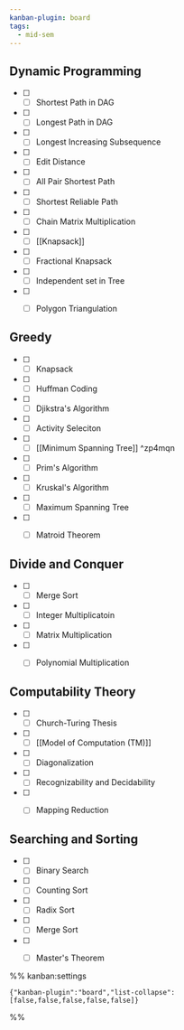 ```yaml
---
kanban-plugin: board
tags:
  - mid-sem
---
```


## Dynamic Programming

- [ ] - [ ] Shortest Path in DAG
- [ ] - [ ] Longest Path in DAG
- [ ] - [ ] Longest Increasing Subsequence
- [ ] - [ ] Edit Distance
- [ ] - [ ] All Pair Shortest Path
- [ ] - [ ] Shortest Reliable Path
- [ ] - [ ] Chain Matrix Multiplication
- [ ] - [ ] [[Knapsack]]
- [ ] - [ ] Fractional Knapsack
- [ ] - [ ] Independent set in Tree
- [ ] - [ ] Polygon Triangulation


## Greedy

- [ ] - [ ] Knapsack
- [ ] - [ ] Huffman Coding
- [ ] - [ ] Djikstra's Algorithm
- [ ] - [ ] Activity Seleciton
- [ ] - [ ] [[Minimum Spanning Tree]] ^zp4mqn
- [ ] - [ ] Prim's Algorithm
- [ ] - [ ] Kruskal's Algorithm
- [ ] - [ ] Maximum Spanning Tree
- [ ] - [ ] Matroid Theorem


## Divide and Conquer

- [ ] - [ ] Merge Sort
- [ ] - [ ] Integer Multiplicatoin
- [ ] - [ ] Matrix Multiplication
- [ ] - [ ] Polynomial Multiplication


## Computability Theory

- [ ] - [ ] Church-Turing Thesis
- [ ] - [ ] [[Model of Computation (TM)]]
- [ ] - [ ] Diagonalization
- [ ] - [ ] Recognizability and Decidability
- [ ] - [ ] Mapping Reduction


## Searching and Sorting

- [ ] - [ ] Binary Search
- [ ] - [ ] Counting Sort
- [ ] - [ ] Radix Sort
- [ ] - [ ] Merge Sort
- [ ] - [ ] Master's Theorem




%% kanban:settings
```
{"kanban-plugin":"board","list-collapse":[false,false,false,false,false]}
```
%%